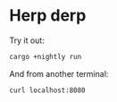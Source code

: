 # Herp derp

Try it out:

``` bash
cargo +nightly run
```

And from another terminal:

``` bash
curl localhost:8080
```
